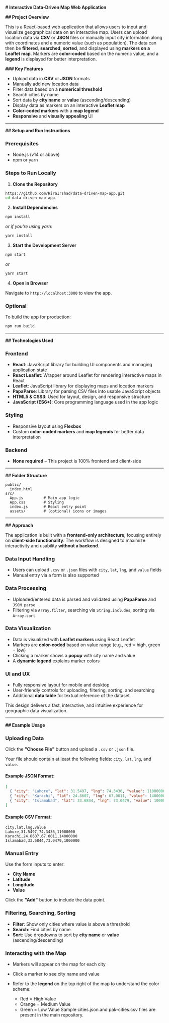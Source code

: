 **# Interactive Data-Driven Map Web Application**

**## Project Overview**

This is a React-based web application that allows users to input and visualize geographical data on an interactive map. Users can upload location data via **CSV** or **JSON** files or manually input city information along with coordinates and a numeric value (such as population). The data can then be **filtered**, **searched**, **sorted**, and displayed using **markers on a Leaflet map**. Markers are **color-coded** based on the numeric value, and a **legend** is displayed for better interpretation.

**### Key Features**

* Upload data in **CSV** or **JSON** formats
* Manually add new location data
* Filter data based on a **numerical threshold**
* Search cities by name
* Sort data by **city name** or **value** (ascending/descending)
* Display data as markers on an interactive **Leaflet map**
* **Color-coded markers** with a **map legend**
* **Responsive** and **visually appealing** UI

---

**## Setup and Run Instructions**

### Prerequisites

* Node.js (v14 or above)
* npm or yarn

### Steps to Run Locally

1. **Clone the Repository**

```bash
https://github.com/HiraIrshad/data-driven-map-app.git
cd data-driven-map-app
```

2. **Install Dependencies**

```bash
npm install
```

*or if you're using yarn:*

```bash
yarn install
```

3. **Start the Development Server**

```bash
npm start
```

*or*

```bash
yarn start
```

4. **Open in Browser**

Navigate to `http://localhost:3000` to view the app.

### Optional

To build the app for production:

```bash
npm run build
```

---

**## Technologies Used**

### Frontend

* **React**: JavaScript library for building UI components and managing application state
* **React Leaflet**: Wrapper around Leaflet for rendering interactive maps in React
* **Leaflet**: JavaScript library for displaying maps and location markers
* **PapaParse**: Library for parsing CSV files into usable JavaScript objects
* **HTML5 & CSS3**: Used for layout, design, and responsive structure
* **JavaScript (ES6+)**: Core programming language used in the app logic

### Styling

* Responsive layout using **Flexbox**
* Custom **color-coded markers** and **map legends** for better data interpretation

### Backend

* **None required** – This project is 100% frontend and client-side

---

**## Folder Structure**

```
public/
  index.html
src/
  App.js         # Main app logic
  App.css        # Styling
  index.js       # React entry point
  assets/        # (optional) icons or images
```

---

**## Approach**

The application is built with a **frontend-only architecture**, focusing entirely on **client-side functionality**. The workflow is designed to maximize interactivity and usability **without a backend**.

### Data Input Handling

* Users can upload `.csv` or `.json` files with `city`, `lat`, `lng`, and `value` fields
* Manual entry via a form is also supported

### Data Processing

* Uploaded/entered data is parsed and validated using **PapaParse** and `JSON.parse`
* Filtering via `Array.filter`, searching via `String.includes`, sorting via `Array.sort`

### Data Visualization

* Data is visualized with **Leaflet markers** using React Leaflet
* Markers are **color-coded** based on value range (e.g., red = high, green = low)
* Clicking a marker shows a **popup** with city name and value
* A **dynamic legend** explains marker colors

### UI and UX

* Fully responsive layout for mobile and desktop
* User-friendly controls for uploading, filtering, sorting, and searching
* Additional **data table** for textual reference of the dataset

This design delivers a fast, interactive, and intuitive experience for geographic data visualization.

---

**## Example Usage**

### Uploading Data

Click the **"Choose File"** button and upload a `.csv` or `.json` file.

Your file should contain at least the following fields: `city`, `lat`, `lng`, and `value`.

#### Example JSON Format:

```json
[
  { "city": "Lahore", "lat": 31.5497, "lng": 74.3436, "value": 11000000 },
  { "city": "Karachi", "lat": 24.8607, "lng": 67.0011, "value": 14000000 },
  { "city": "Islamabad", "lat": 33.6844, "lng": 73.0479, "value": 1000000 }
]
```

#### Example CSV Format:

```
city,lat,lng,value
Lahore,31.5497,74.3436,11000000
Karachi,24.8607,67.0011,14000000
Islamabad,33.6844,73.0479,1000000
```

### Manual Entry

Use the form inputs to enter:

* **City Name**
* **Latitude**
* **Longitude**
* **Value**

Click the **"Add"** button to include the data point.

### Filtering, Searching, Sorting

* **Filter**: Show only cities where value is above a threshold
* **Search**: Find cities by name
* **Sort**: Use dropdowns to sort by **city name** or **value** (ascending/descending)

### Interacting with the Map

* Markers will appear on the map for each city
* Click a marker to see city name and value
* Refer to the **legend** on the top right of the map to understand the color scheme:

  * Red = High Value
  * Orange = Medium Value
  * Green = Low Value
Sample cities.json and pak-cities.csv files are present in the main repository.

